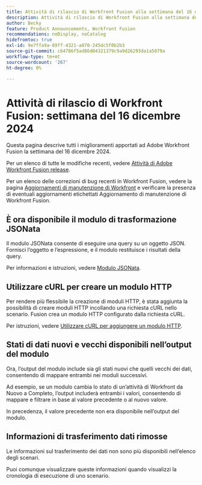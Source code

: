 ```yaml
---
title: Attività di rilascio di Workfront Fusion alla settimana del 16 dicembre 2024
description: Attività di rilascio di Workfront Fusion alla settimana del 16 dicembre 2024
author: Becky
feature: Product Announcements, Workfront Fusion
recommendations: noDisplay, noCatalog
hidefromtoc: true
exl-id: 9e7ffa9a-89ff-4321-a870-245dc5f0b2b3
source-git-commit: c64786f5ad86d04321379c9a9d26293da1a5079a
workflow-type: tm+mt
source-wordcount: '267'
ht-degree: 0%

---
```


# Attività di rilascio di Workfront Fusion: settimana del 16 dicembre 2024

Questa pagina descrive tutti i miglioramenti apportati ad Adobe Workfront Fusion la settimana del 16 dicembre 2024.

Per un elenco di tutte le modifiche recenti, vedere [Attività di Adobe Workfront Fusion release](/help/workfront-fusion/fusion-product-releases/fusion-release-activity.md).

Per un elenco delle correzioni di bug recenti in Workfront Fusion, vedere la pagina [Aggiornamenti di manutenzione di Workfront](https://experienceleague.adobe.com/docs/workfront-known-issues/releases/current-updates.html?lang=it) e verificare la presenza di eventuali aggiornamenti etichettati Aggiornamento di manutenzione di Workfront Fusion.

## È ora disponibile il modulo di trasformazione JSONata

Il modulo JSONata consente di eseguire una query su un oggetto JSON. Fornisci l’oggetto e l’espressione, e il modulo restituisce i risultati della query.

Per informazioni e istruzioni, vedere [Modulo JSONata](/help/workfront-fusion/references/apps-and-modules/tools-and-transformers/jsonata-module.md).

## Utilizzare cURL per creare un modulo HTTP

Per rendere più flessibile la creazione di moduli HTTP, è stata aggiunta la possibilità di creare moduli HTTP incollando una richiesta cURL nello scenario. Fusion crea un modulo HTTP configurato dalla richiesta cURL.

Per istruzioni, vedere [Utilizzare cURL per aggiungere un modulo HTTP](/help/workfront-fusion/create-scenarios/add-modules/use-curl-create-http.md).

## Stati di dati nuovi e vecchi disponibili nell’output del modulo

Ora, l’output del modulo include sia gli stati nuovi che quelli vecchi dei dati, consentendo di mappare entrambi nei moduli successivi.

Ad esempio, se un modulo cambia lo stato di un’attività di Workfront da Nuovo a Completo, l’output includerà entrambi i valori, consentendo di mappare e filtrare in base al valore precedente o al nuovo valore.

In precedenza, il valore precedente non era disponibile nell’output del modulo.

## Informazioni di trasferimento dati rimosse

Le informazioni sul trasferimento dei dati non sono più disponibili nell’elenco degli scenari.

Puoi comunque visualizzare queste informazioni quando visualizzi la cronologia di esecuzione di uno scenario.
